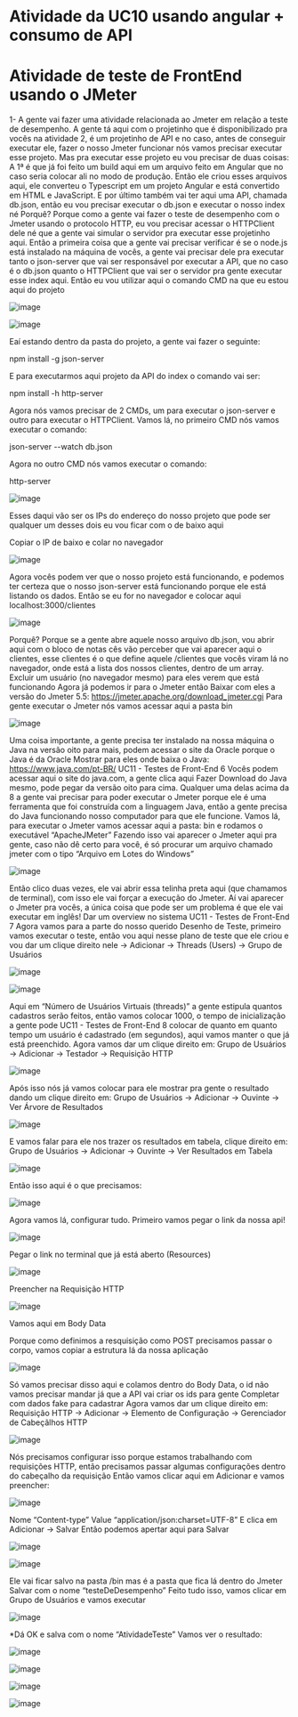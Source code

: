 # Atividade da UC10 usando angular + consumo de API




# Atividade de teste de FrontEnd usando o JMeter

1- A gente vai fazer uma atividade relacionada ao Jmeter em relação a teste de
desempenho.
A gente tá aqui com o projetinho que é disponibilizado pra vocês na atividade 2, é um
projetinho de API e no caso, antes de conseguir executar ele, fazer o nosso Jmeter 
funcionar nós vamos precisar executar esse projeto. Mas pra executar esse projeto eu
vou precisar de duas coisas:
A 1ª é que já foi feito um build aqui em um arquivo feito em Angular que no caso
seria colocar ali no modo de produção. Então ele criou esses arquivos aqui, ele
converteu o Typescript em um projeto Angular e está convertido em HTML e 
JavaScript.
E por último também vai ter aqui uma API, chamada db.json, então eu vou
precisar executar o db.json e executar o nosso index né
Porquê?
Porque como a gente vai fazer o teste de desempenho com o Jmeter usando o 
protocolo HTTP, eu vou precisar acessar o HTTPClient dele né que a gente vai simular
o servidor pra executar esse projetinho aqui.
Então a primeira coisa que a gente vai precisar verificar é se o node.js está instalado
na máquina de vocês, a gente vai precisar dele pra executar tanto o json-server que
vai ser responsável por executar a API, que no caso é o db.json quanto o HTTPClient 
que vai ser o servidor pra gente executar esse index aqui.
Então eu vou utilizar aqui o comando CMD na que eu estou aqui do projeto

![image](https://github.com/CTM-SENAI-134/Pc-TesteFrontEnd/assets/144062335/828593da-fb1c-4aa4-af6b-c1f8edcf6889)

![image](https://github.com/CTM-SENAI-134/Pc-TesteFrontEnd/assets/144062335/0c17faa1-b345-4f9f-a2b4-935ffd07fec9)

Eaí estando dentro da pasta do projeto, a gente vai fazer o seguinte:

npm install -g json-server


E para executarmos aqui projeto da API do index o comando vai ser:

npm install -h http-server


Agora nós vamos precisar de 2 CMDs, um para executar o json-server e outro para
executar o HTTPClient.
Vamos lá, no primeiro CMD nós vamos executar o comando:

json-server --watch db.json


Agora no outro CMD nós vamos executar o comando:

http-server

![image](https://github.com/CTM-SENAI-134/Pc-TesteFrontEnd/assets/144062335/7f641603-7fa7-46be-aab7-9bece2560d95)


Esses daqui vão ser os IPs do endereço do nosso projeto que pode ser qualquer um
desses dois eu vou ficar com o de baixo aqui

Copiar o IP de baixo e colar no navegador

![image](https://github.com/CTM-SENAI-134/Pc-TesteFrontEnd/assets/144062335/ed1ebec1-54ce-459f-9db9-7f115091fbf8)

Agora vocês podem ver que o nosso projeto está funcionando, e podemos ter certeza
que o nosso json-server está funcionando porque ele está listando os dados.
Então se eu for no navegador e colocar aqui localhost:3000/clientes


![image](https://github.com/CTM-SENAI-134/Pc-TesteFrontEnd/assets/144062335/88350d4a-0479-4d61-9840-11565be3c859)


Porquê?
Porque se a gente abre aquele nosso arquivo db.json, vou abrir aqui com o bloco de
notas cês vão perceber que vai aparecer aqui o clientes, esse clientes é o que define
aquele /clientes que vocês viram lá no navegador, onde está a lista dos nossos
clientes, dentro de um array.
Excluir um usuário (no navegador mesmo) para eles verem que
está funcionando
Agora já podemos ir para o Jmeter então
Baixar com eles a versão do Jmeter 5.5:
https://jmeter.apache.org/download_jmeter.cgi
Para gente executar o Jmeter nós vamos acessar aqui a pasta bin

![image](https://github.com/CTM-SENAI-134/Pc-TesteFrontEnd/assets/144062335/a3cdee80-1b03-42dd-84b4-6303c179fd37)


Uma coisa importante, a gente precisa ter instalado na nossa máquina o Java na
versão oito para mais, podem acessar o site da Oracle porque o Java é da Oracle 
Mostrar para eles onde baixa o Java: https://www.java.com/pt-BR/
UC11 - Testes de Front-End 6
Vocês podem acessar aqui o site do java.com, a gente clica aqui Fazer Download do
Java mesmo, pode pegar da versão oito para cima. Qualquer uma delas acima da 8 a
gente vai precisar para poder executar o Jmeter porque ele é uma ferramenta que foi 
construída com a linguagem Java,
então a gente precisa do Java funcionando nosso computador para que ele funcione.
Vamos lá, para executar o Jmeter vamos acessar aqui a pasta: bin e rodamos o
executável “ApacheJMeter”
Fazendo isso vai aparecer o Jmeter aqui pra gente, caso não dê certo para você, é só
procurar um arquivo chamado jmeter com o tipo “Arquivo em Lotes do Windows” 

![image](https://github.com/CTM-SENAI-134/Pc-TesteFrontEnd/assets/144062335/ee4d6f43-33e5-4195-856c-2fd6f673bd28)


Então clico duas vezes, ele vai abrir essa telinha preta aqui (que chamamos de
terminal), com isso ele vai forçar a execução do Jmeter. Aí vai aparecer o Jmeter pra
vocês, a única coisa que pode ser um problema é que ele vai executar em inglês!
Dar um overview no sistema
UC11 - Testes de Front-End 7
Agora vamos para a parte do nosso querido Desenho de Teste, primeiro vamos
executar o teste, então vou aqui nesse plano de teste que ele criou e vou dar um clique
direito nele → Adicionar → Threads (Users) → Grupo de Usuários

![image](https://github.com/CTM-SENAI-134/Pc-TesteFrontEnd/assets/144062335/bea91a01-f303-400d-9425-8742adfb92ed)

![image](https://github.com/CTM-SENAI-134/Pc-TesteFrontEnd/assets/144062335/08fd0467-f15b-409e-86a7-0576c463610b)

Aqui em “Número de Usuários Virtuais (threads)” a gente estipula quantos cadastros
serão feitos, então vamos colocar 1000, o tempo de inicialização a gente pode
UC11 - Testes de Front-End 8
colocar de quanto em quanto tempo um usuário é cadastrado (em segundos), aqui
vamos manter o que já está preenchido.
Agora vamos dar um clique direito em: Grupo de Usuários → Adicionar → Testador
→ Requisição HTTP


![image](https://github.com/CTM-SENAI-134/Pc-TesteFrontEnd/assets/144062335/82e6cbc1-d97a-4785-85d2-981f229e1ac0)

Após isso nós já vamos colocar para ele mostrar pra gente o resultado dando um clique
direito em: Grupo de Usuários → Adicionar → Ouvinte → Ver Árvore de
Resultados



![image](https://github.com/CTM-SENAI-134/Pc-TesteFrontEnd/assets/144062335/720c574a-7371-4ed8-8403-423c090f50b3)

E vamos falar para ele nos trazer os resultados em tabela, clique direito em: Grupo de
Usuários → Adicionar → Ouvinte → Ver Resultados em Tabela


![image](https://github.com/CTM-SENAI-134/Pc-TesteFrontEnd/assets/144062335/fe747d16-6852-412b-9c01-062477a29c47)

Então isso aqui é o que precisamos:

![image](https://github.com/CTM-SENAI-134/Pc-TesteFrontEnd/assets/144062335/4c760a6c-df5f-4eda-88bd-cba66a2657c3)

Agora vamos lá, configurar tudo. Primeiro vamos pegar o link da nossa api!

![image](https://github.com/CTM-SENAI-134/Pc-TesteFrontEnd/assets/144062335/1d5aa580-a0b9-41d8-b37a-7877e1bb1c0b)

Pegar o link no terminal que já está aberto (Resources)

![image](https://github.com/CTM-SENAI-134/Pc-TesteFrontEnd/assets/144062335/b9ccb50c-cc07-4492-aa82-d20824dc108a)

Preencher na Requisição HTTP

![image](https://github.com/CTM-SENAI-134/Pc-TesteFrontEnd/assets/144062335/c86d1b49-bae4-434b-8b5a-6bc6c45ced8f)

Vamos aqui em Body Data

Porque como definimos a resquisição como POST precisamos passar o corpo, vamos
copiar a estrutura lá da nossa aplicação

![image](https://github.com/CTM-SENAI-134/Pc-TesteFrontEnd/assets/144062335/c18fa31f-da41-471c-9fc8-a99e93e86d0a)

Só vamos precisar disso aqui e colamos dentro do Body Data, o id não vamos precisar
mandar já que a API vai criar os ids para gente
Completar com dados fake para cadastrar
Agora vamos dar um clique direito em: Requisição HTTP → Adicionar → Elemento
de Configuração → Gerenciador de Cabeçãlhos HTTP


![image](https://github.com/CTM-SENAI-134/Pc-TesteFrontEnd/assets/144062335/cf27210b-9232-41bd-8ed3-d54bff90b53c)

Nós precisamos configurar isso porque estamos trabalhando com requisições HTTP,
então precisamos passar algumas configurações dentro do cabeçalho da requisição
Então vamos clicar aqui em Adicionar e vamos preencher:

![image](https://github.com/CTM-SENAI-134/Pc-TesteFrontEnd/assets/144062335/30030017-b245-4e45-8b68-073a1f05c616)

Nome
“Content-type”
Value
“application/json:charset=UTF-8”
E clica em Adicionar → Salvar
Então podemos apertar aqui para Salvar

![image](https://github.com/CTM-SENAI-134/Pc-TesteFrontEnd/assets/144062335/85076729-f3c1-4d5e-aff1-4de81c642641)


![image](https://github.com/CTM-SENAI-134/Pc-TesteFrontEnd/assets/144062335/33381a25-761a-40a9-8bde-76856ac442b4)

Ele vai ficar salvo na pasta /bin mas é a pasta que fica lá dentro do Jmeter
Salvar com o nome “testeDeDesempenho”
Feito tudo isso, vamos clicar em Grupo de Usuários e vamos executar


![image](https://github.com/CTM-SENAI-134/Pc-TesteFrontEnd/assets/144062335/92475242-28f4-4c8f-9190-c84e07de2da7)

*Dá OK e salva com o nome “AtividadeTeste”
Vamos ver o resultado:

![image](https://github.com/CTM-SENAI-134/Pc-TesteFrontEnd/assets/144062335/7bc6f1d0-f593-4cb6-8b0c-488fca2719d7)


![image](https://github.com/CTM-SENAI-134/Pc-TesteFrontEnd/assets/144062335/1c502373-3a69-477e-aa41-5af479e35dfa)



![image](https://github.com/CTM-SENAI-134/Pc-TesteFrontEnd/assets/144062335/5e4617d9-bb55-454d-a5e6-68223f7cf1c0)


![image](https://github.com/CTM-SENAI-134/Pc-TesteFrontEnd/assets/144062335/ea8cf0fa-8b3b-477e-93cc-118845050a3c)
